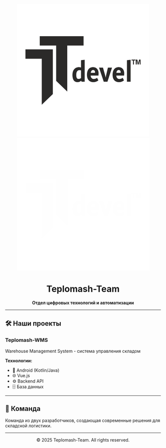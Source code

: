 <div align="center">

<!-- Адаптивный логотип -->
![Teplomash Logo](logo-light.png#gh-light-mode-only)
![Teplomash Logo](logo-dark.png#gh-dark-mode-only)

# Teplomash-Team

**Отдел цифровых технологий и автоматизации**

</div>

---

## 🛠️ Наши проекты

### Teplomash-WMS
Warehouse Management System - система управления складом

**Технологии:**
- 📱 Android (Kotlin/Java)
- 🌐 Vue.js
- ⚙️ Backend API
- 🗄️ База данных

---

## 👥 Команда

Команда из двух разработчиков, создающая современные решения для складской логистики.

---

<div align="center">

© 2025 Teplomash-Team. All rights reserved.

</div>
